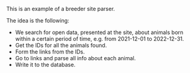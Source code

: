 This is an example of a breeder site parser.

The idea is the following: 

- We search for open data, presented at the site, about animals born within a certain period of time, e.g. from 2021-12-01 to 2022-12-31.
- Get the IDs for all the animals found.
- Form the links from the IDs.
- Go to links and parse all info about each animal.
- Write it to the database.